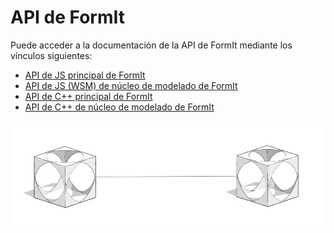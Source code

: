 # API de FormIt

Puede acceder a la documentación de la API de FormIt mediante los vínculos siguientes:

* [API de JS principal de FormIt](https://formit3d.github.io/FormItExamplePlugins/docs/FormItJSAPI/group\_\_mod\_\_jsapi\_\_formit.html)
* [API de JS (WSM) de núcleo de modelado de FormIt](https://formit3d.github.io/FormItExamplePlugins/docs/FormItJSAPI/group\_\_mod\_\_jsapi\_\_wsm.html)
* [API de C++ principal de FormIt](https://formit3d.github.io/FormItExamplePlugins/docs/FormItCPPAPI/index.html)
* [API de C++ de núcleo de modelado de FormIt](https://formit3d.github.io/FormItExamplePlugins/docs/FormItCPPAPI/group\_\_mod\_\_wsm\_\_api\_\_ref.html)

![](../../.gitbook/assets/c26.PNG)
